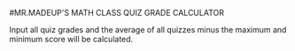 #MR.MADEUP'S MATH CLASS QUIZ GRADE CALCULATOR

Input all quiz grades and the average of all quizzes minus the maximum and minimum score will be calculated.
